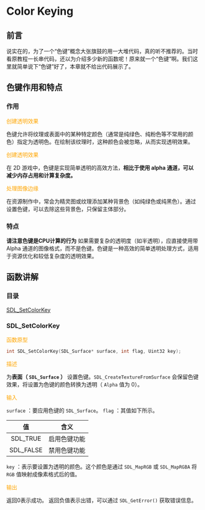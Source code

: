 # Color Keying

## 前言

说实在的，为了一个“色键”概念大张旗鼓的用一大堆代码，真的听不推荐的。当时看原教程一长串代码，还以为介绍多少新的函数呢！原来就一个“色键”啊。我们这里就简单说下“色键”好了，本章就不给出代码展示了。

## 色键作用和特点

### 作用

<font color=orange>创建透明效果</font>

色键允许将纹理或表面中的某种特定颜色（通常是纯绿色、纯粉色等不常用的颜色）指定为透明色。在绘制该纹理时，这种颜色会被忽略，从而实现透明效果。

<font color=orange>创建透明效果</font>

在 2D 游戏中，色键是实现简单透明的高效方法，**相比于使用 alpha 通道，可以减少内存占用和计算复杂度。**

<font color=orange>处理图像边缘</font>

在资源制作中，常会为精灵图或纹理添加某种背景色（如纯绿色或纯黑色）。通过设置色键，可以去除这些背景色，只保留主体部分。

### 特点

**请注意色键是CPU计算的行为** 如果需要复杂的透明度（如半透明），应直接使用带 Alpha 通道的图像格式，而不是色键。色键是一种高效的简单透明处理方式，适用于资源优化和较低复杂度的透明效果。

## 函数讲解

### 目录

[SDL_SetColorKey](#sdl_setcolorkey)

### SDL_SetColorKey

<font color=orange>函数原型</font>

```cpp
int SDL_SetColorKey(SDL_Surface* surface, int flag, Uint32 key);
```

<font color=orange>描述</font>

为**表面（ `SDL_Surface` ）** 设置色键。`SDL_CreateTextureFromSurface` 会保留色键效果，将设置为色键的颜色转换为透明（ `Alpha` 值为 0）。

<font color=orange>输入</font>

`surface` ：要应用色键的 `SDL_Surface`。
`flag` ：其值如下所示。

|值|含义|
|:---:|:---:|
|SDL_TRUE|启用色键功能|
|SDL_FALSE|禁用色键功能|

`key` ：表示要设置为透明的颜色。这个颜色是通过 `SDL_MapRGB` 或 `SDL_MapRGBA` 将 `RGB` 值映射成像素格式后的值。

<font color=orange>输出</font>

返回0表示成功。
返回负值表示出错，可以通过 `SDL_GetError()` 获取错误信息。